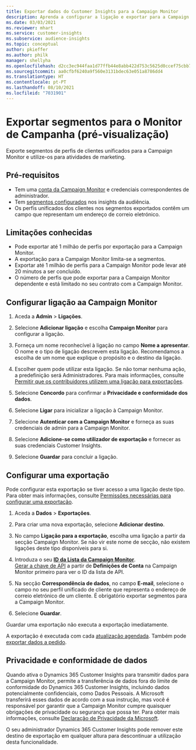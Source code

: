 ```yaml
---
title: Exportar dados do Customer Insights para a Campaign Monitor
description: Aprenda a configurar a ligação e exportar para a Campaign Monitor.
ms.date: 03/03/2021
ms.reviewer: mhart
ms.service: customer-insights
ms.subservice: audience-insights
ms.topic: conceptual
author: pkieffer
ms.author: philk
manager: shellyha
ms.openlocfilehash: d2cc3ec944faa1d77ffb44e8abb422d753c5625d0ccef75cbb7efb14cb7c3741
ms.sourcegitcommit: aa0cfbf6240a9f560e3131bdec63e051a8786dd4
ms.translationtype: HT
ms.contentlocale: pt-PT
ms.lasthandoff: 08/10/2021
ms.locfileid: "7031901"
---
```

# <a name="export-segments-to-campaign-monitor-preview"></a>Exportar segmentos para o Monitor de Campanha (pré-visualização)

Exporte segmentos de perfis de clientes unificados para a Campaign Monitor e utilize-os para atividades de marketing.

## <a name="prerequisites"></a>Pré-requisitos

-   Tem uma [conta da Campaign Monitor](https://www.campaignmonitor.com/) e credenciais correspondentes de administrador.
-   Tem [segmentos configurados](segments.md) nos insights da audiência.
-   Os perfis unificados dos clientes nos segmentos exportados contêm um campo que representam um endereço de correio eletrónico.

## <a name="known-limitations"></a>Limitações conhecidas

- Pode exportar até 1 milhão de perfis por exportação para a Campaign Monitor.
- A exportação para a Campaign Monitor limita-se a segmentos.
- Exportar até 1 milhão de perfis para a Campaign Monitor pode levar até 20 minutos a ser concluído. 
- O número de perfis que pode exportar para a Campaign Monitor dependente e está limitado no seu contrato com a Campaign Monitor.

## <a name="set-up-connection-to-campaign-monitor"></a>Configurar ligação aa Campaign Monitor

1. Aceda a **Admin** > **Ligações**.

1. Selecione **Adicionar ligação** e escolha **Campaign Monitor** para configurar a ligação.

1. Forneça um nome reconhecível à ligação no campo **Nome a apresentar**. O nome e o tipo de ligação descrevem esta ligação. Recomendamos a escolha de um nome que explique o propósito e o destino da ligação.

1. Escolher quem pode utilizar esta ligação. Se não tomar nenhuma ação, a predefinição será Administradores. Para mais informações, consulte [Permitir que os contribuidores utilizem uma ligação para exportações](connections.md#allow-contributors-to-use-a-connection-for-exports).

1. Selecione **Concordo** para confirmar a **Privacidade e conformidade dos dados**.

1. Selecione **Ligar** para inicializar a ligação à Campaign Monitor.

1. Selecione **Autenticar com a Campaign Monitor** e forneça as suas credenciais de admin para a Campaign Monitor.

1. Selecione **Adicione-se como utilizador de exportação** e fornecer as suas credenciais Customer Insights.

1. Selecione **Guardar** para concluir a ligação.

## <a name="configure-an-export"></a>Configurar uma exportação

Pode configurar esta exportação se tiver acesso a uma ligação deste tipo. Para obter mais informações, consulte [Permissões necessárias para configurar uma exportação](export-destinations.md#set-up-a-new-export).

1. Aceda a **Dados** > **Exportações**.

1. Para criar uma nova exportação, selecione **Adicionar destino**.

1. No campo **Ligação para a exportação**, escolha uma ligação a partir da secção Campaign Monitor. Se não vir este nome de secção, não existem ligações deste tipo disponíveis para si.

1. Introduza o seu [**ID da Lista da Campaign Monitor**](https://www.campaignmonitor.com/api/getting-started/#your-list-id).    
   [Gerar a chave de API](https://www.campaignmonitor.com/api/getting-started/) a partir de **Definições de Conta** na Campaign Monitor primeiro para ver o ID da lista de API.  

3. Na secção **Correspondência de dados**, no campo **E-mail**, selecione o campo no seu perfil unificado de cliente que representa o endereço de correio eletrónico de um cliente. É obrigatório exportar segmentos para a Campaign Monitor.

1. Selecione **Guardar**.

Guardar uma exportação não executa a exportação imediatamente.

A exportação é executada com cada [atualização agendada](system.md#schedule-tab). Também pode [exportar dados a pedido](export-destinations.md#run-exports-on-demand). 


## <a name="data-privacy-and-compliance"></a>Privacidade e conformidade de dados

Quando ativa o Dynamics 365 Customer Insights para transmitir dados para a Campaign Monitor, permite a transferência de dados fora do limite de conformidade do Dynamics 365 Customer Insights, incluindo dados potencialmente confidenciais, como Dados Pessoais. A Microsoft transferirá esses dados de acordo com a sua instrução, mas você é responsável por garantir que a Campaign Monitor cumpre quaisquer obrigações de privacidade ou segurança que possa ter. Para obter mais informações, consulte [Declaração de Privacidade da Microsoft](https://go.microsoft.com/fwlink/?linkid=396732).

O seu administrador Dynamics 365 Customer Insights pode remover este destino de exportação em qualquer altura para descontinuar a utilização desta funcionalidade.

